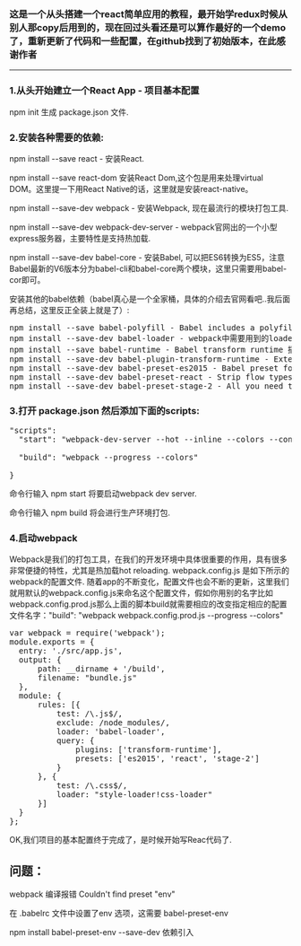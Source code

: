 <h3>这是一个从头搭建一个react简单应用的教程，最开始学redux时候从别人那copy后用到的，现在回过头看还是可以算作最好的一个demo了，重新更新了代码和一些配置，在github找到了初始版本，在此感谢作者</h3>
<hr />

<h3>1.从头开始建立一个React App - 项目基本配置 </h3>
<p>npm init 生成 package.json 文件.</p>
<h3>2.安装各种需要的依赖:</h3>
<p>npm install --save react - 安装React.</p>
<p>npm install --save react-dom 安装React Dom,这个包是用来处理virtual DOM。这里提一下用React Native的话，这里就是安装react-native。</p>
<p>npm install --save-dev webpack - 安装Webpack, 现在最流行的模块打包工具.</p>
<p>npm install --save-dev webpack-dev-server - webpack官网出的一个小型express服务器，主要特性是支持热加载.</p>
<p>npm install --save-dev babel-core - 安装Babel, 可以把ES6转换为ES5，注意Babel最新的V6版本分为babel-cli和babel-core两个模块，这里只需要用babel-cor即可。</p>
<p>安装其他的babel依赖（babel真心是一个全家桶，具体的介绍去官网看吧..我后面再总结，这里反正全装上就是了）:</p>
<pre>
npm install --save babel-polyfill - Babel includes a polyfill that includes a custom regenerator runtime and core.js. This will emulate a full ES6 environment
npm install --save-dev babel-loader - webpack中需要用到的loader.
npm install --save babel-runtime - Babel transform runtime 插件的依赖.
npm install --save-dev babel-plugin-transform-runtime - Externalise references to helpers and builtins, automatically polyfilling your code without polluting globals.
npm install --save-dev babel-preset-es2015 - Babel preset for all es2015 plugins.
npm install --save-dev babel-preset-react - Strip flow types and transform JSX into createElement calls.
npm install --save-dev babel-preset-stage-2 - All you need to use stage 2 (and greater) plugins (experimental javascript).
</pre>

<h3>3.打开 package.json 然后添加下面的scripts:</h3>
<pre>"scripts": 
  "start": "webpack-dev-server --hot --inline --colors --content-base ./build",<br />
  "build": "webpack --progress --colors"<br />
}</pre>
<p>命令行输入 npm start 将要启动webpack dev server.</p>

<p>命令行输入 npm build 将会进行生产环境打包.</p>
<h3>4.启动webpack</h3>

<p>Webpack是我们的打包工具，在我们的开发环境中具体很重要的作用，具有很多非常便捷的特性，尤其是热加载hot reloading. webpack.config.js 是如下所示的webpack的配置文件. 随着app的不断变化，配置文件也会不断的更新，这里我们就用默认的webpack.config.js来命名这个配置文件，假如你用别的名字比如webpack.config.prod.js那么上面的脚本build就需要相应的改变指定相应的配置文件名字："build": "webpack webpack.config.prod.js --progress --colors"
</p>
<pre>
var webpack = require('webpack');
module.exports = {
  entry: './src/app.js',
  output: {
      path: __dirname + '/build',
      filename: "bundle.js"
  },
  module: {
      rules: [{
          test: /\.js$/,
          exclude: /node_modules/,
          loader: 'babel-loader',
          query: {
              plugins: ['transform-runtime'],
              presets: ['es2015', 'react', 'stage-2']
          }
      }, {
          test: /\.css$/,
          loader: "style-loader!css-loader"
      }]
  }
};
</pre>
<p>OK,我们项目的基本配置终于完成了，是时候开始写Reac代码了.</p>

<h2>问题：</h2>
<p>webpack 编译报错 Couldn't find preset "env"</p>
<p>在 .babelrc 文件中设置了env 选项，这需要 babel-preset-env  </p>
<p>npm install babel-preset-env --save-dev 依赖引入</p>

